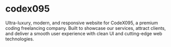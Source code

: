 # codex095
Ultra-luxury, modern, and responsive website for CodeX095, a premium coding freelancing company. Built to showcase our services, attract clients, and deliver a smooth user experience with clean UI and cutting-edge web technologies.
